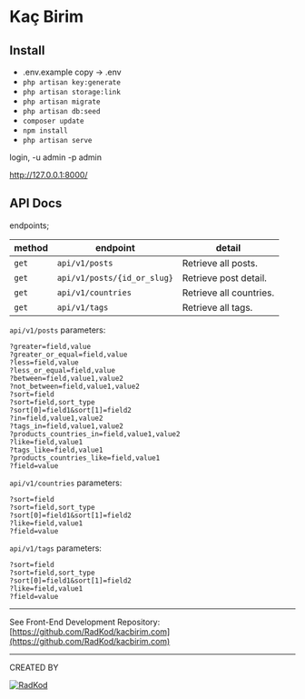 # Kaç Birim

Install
-
* .env.example copy -> .env
* ``php artisan key:generate``
* ``php artisan storage:link``
* ``php artisan migrate``
* ``php artisan db:seed``
* ``composer update``
* ``npm install``
* ``php artisan serve``

login, -u admin -p admin

http://127.0.0.1:8000/

API Docs
-
endpoints;

method | endpoint | detail
--- | --- | ---
`get` | `api/v1/posts` | Retrieve all posts.
`get` | `api/v1/posts/{id_or_slug}` | Retrieve post detail.
`get` | `api/v1/countries` | Retrieve all countries.
`get` | `api/v1/tags` | Retrieve all tags.

`api/v1/posts` parameters:

```
?greater=field,value
?greater_or_equal=field,value
?less=field,value
?less_or_equal=field,value
?between=field,value1,value2
?not_between=field,value1,value2
?sort=field
?sort=field,sort_type
?sort[0]=field1&sort[1]=field2
?in=field,value1,value2
?tags_in=field,value1,value2
?products_countries_in=field,value1,value2
?like=field,value1
?tags_like=field,value1
?products_countries_like=field,value1
?field=value
```

`api/v1/countries` parameters:

```
?sort=field
?sort=field,sort_type
?sort[0]=field1&sort[1]=field2
?like=field,value1
?field=value
```

`api/v1/tags` parameters:

```
?sort=field
?sort=field,sort_type
?sort[0]=field1&sort[1]=field2
?like=field,value1
?field=value
```
___

See Front-End Development Repository: [https://github.com/RadKod/kacbirim.com](https://github.com/RadKod/kacbirim.com)
___
CREATED BY

[![RadKod](https://i.ibb.co/q5G6N0n/radkod-mail-imza.png)](https://www.radkod.com)
